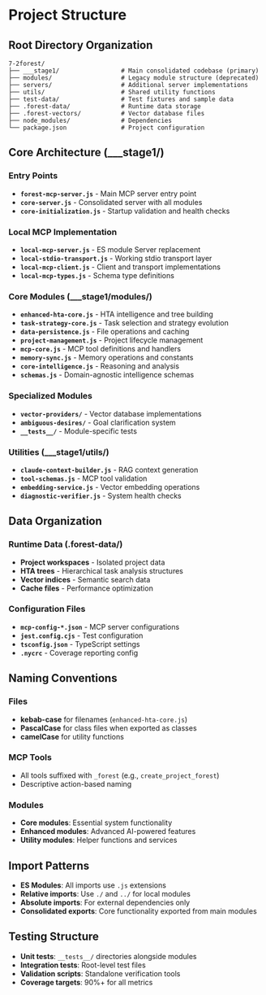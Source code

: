 # Project Structure

## Root Directory Organization
```
7-2forest/
├── ___stage1/                 # Main consolidated codebase (primary)
├── modules/                   # Legacy module structure (deprecated)
├── servers/                   # Additional server implementations
├── utils/                     # Shared utility functions
├── test-data/                 # Test fixtures and sample data
├── .forest-data/              # Runtime data storage
├── .forest-vectors/           # Vector database files
├── node_modules/              # Dependencies
└── package.json               # Project configuration
```

## Core Architecture (___stage1/)

### Entry Points
- **`forest-mcp-server.js`** - Main MCP server entry point
- **`core-server.js`** - Consolidated server with all modules
- **`core-initialization.js`** - Startup validation and health checks

### Local MCP Implementation
- **`local-mcp-server.js`** - ES module Server replacement
- **`local-stdio-transport.js`** - Working stdio transport layer
- **`local-mcp-client.js`** - Client and transport implementations
- **`local-mcp-types.js`** - Schema type definitions

### Core Modules (___stage1/modules/)
- **`enhanced-hta-core.js`** - HTA intelligence and tree building
- **`task-strategy-core.js`** - Task selection and strategy evolution
- **`data-persistence.js`** - File operations and caching
- **`project-management.js`** - Project lifecycle management
- **`mcp-core.js`** - MCP tool definitions and handlers
- **`memory-sync.js`** - Memory operations and constants
- **`core-intelligence.js`** - Reasoning and analysis
- **`schemas.js`** - Domain-agnostic intelligence schemas

### Specialized Modules
- **`vector-providers/`** - Vector database implementations
- **`ambiguous-desires/`** - Goal clarification system
- **`__tests__/`** - Module-specific tests

### Utilities (___stage1/utils/)
- **`claude-context-builder.js`** - RAG context generation
- **`tool-schemas.js`** - MCP tool validation
- **`embedding-service.js`** - Vector embedding operations
- **`diagnostic-verifier.js`** - System health checks

## Data Organization

### Runtime Data (.forest-data/)
- **Project workspaces** - Isolated project data
- **HTA trees** - Hierarchical task analysis structures
- **Vector indices** - Semantic search data
- **Cache files** - Performance optimization

### Configuration Files
- **`mcp-config-*.json`** - MCP server configurations
- **`jest.config.cjs`** - Test configuration
- **`tsconfig.json`** - TypeScript settings
- **`.nycrc`** - Coverage reporting config

## Naming Conventions

### Files
- **kebab-case** for filenames (`enhanced-hta-core.js`)
- **PascalCase** for class files when exported as classes
- **camelCase** for utility functions

### MCP Tools
- All tools suffixed with `_forest` (e.g., `create_project_forest`)
- Descriptive action-based naming

### Modules
- **Core modules**: Essential system functionality
- **Enhanced modules**: Advanced AI-powered features
- **Utility modules**: Helper functions and services

## Import Patterns
- **ES Modules**: All imports use `.js` extensions
- **Relative imports**: Use `./` and `../` for local modules
- **Absolute imports**: For external dependencies only
- **Consolidated exports**: Core functionality exported from main modules

## Testing Structure
- **Unit tests**: `__tests__/` directories alongside modules
- **Integration tests**: Root-level test files
- **Validation scripts**: Standalone verification tools
- **Coverage targets**: 90%+ for all metrics